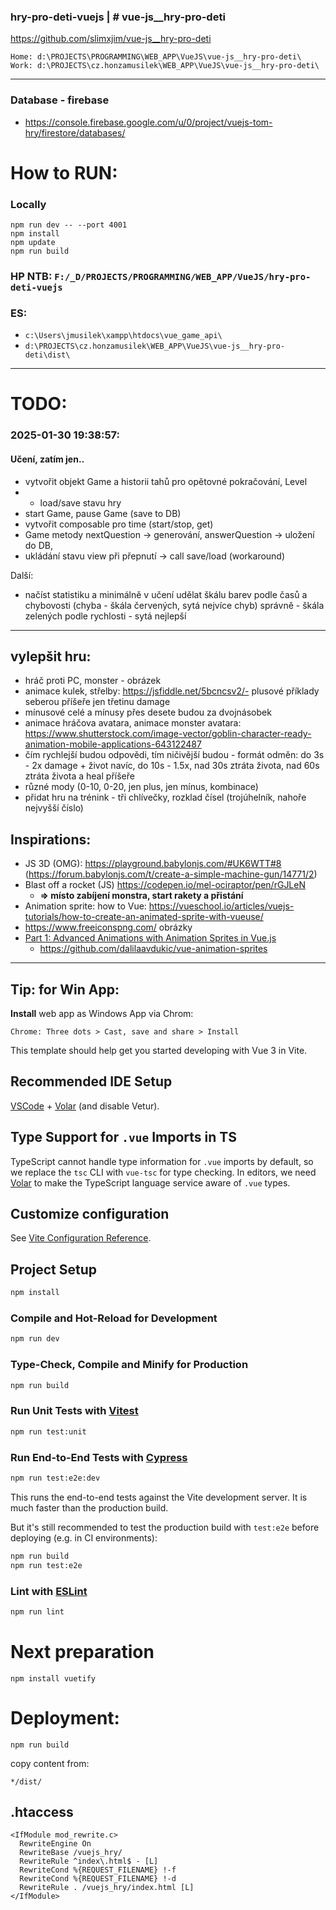 ### hry-pro-deti-vuejs | # vue-js__hry-pro-deti
https://github.com/slimxjim/vue-js__hry-pro-deti
```
Home: d:\PROJECTS\PROGRAMMING\WEB_APP\VueJS\vue-js__hry-pro-deti\
Work: d:\PROJECTS\cz.honzamusilek\WEB_APP\VueJS\vue-js__hry-pro-deti\
```
---
### Database - firebase
- https://console.firebase.google.com/u/0/project/vuejs-tom-hry/firestore/databases/

# How to RUN:
### Locally
```
npm run dev -- --port 4001
npm install 
npm update
npm run build
```
### HP NTB: `F:/_D/PROJECTS/PROGRAMMING/WEB_APP/VueJS/hry-pro-deti-vuejs`


### ES:
- `c:\Users\jmusilek\xampp\htdocs\vue_game_api\`
- `d:\PROJECTS\cz.honzamusilek\WEB_APP\VueJS\vue-js__hry-pro-deti\dist\`
---

# TODO:

### 2025-01-30 19:38:57:
#### Učení, zatím jen..
- vytvořit objekt Game a historii tahů pro opětovné pokračování, Level
- - load/save stavu hry
- start Game, pause Game (save to DB)
- vytvořit composable pro time (start/stop, get)
- Game metody nextQuestion -> generování, answerQuestion -> uložení do DB, 
- ukládání stavu view při přepnutí -> call save/load (workaround)

Další:
- načíst statistiku a minimálně v učení udělat škálu barev podle časů a chybovosti (chyba - škála červených, sytá nejvíce chyb) správně - škála zelených podle rychlosti - sytá nejlepší

---
## vylepšit hru:
- hráč proti PC, monster - obrázek
- animace kulek, střelby: https://jsfiddle.net/5bcncsv2/- plusové příklady seberou příšeře jen třetinu damage
- mínusové celé a mínusy přes desete budou za dvojnásobek
- animace hráčova avatara, animace monster avatara: https://www.shutterstock.com/image-vector/goblin-character-ready-animation-mobile-applications-643122487
- čím rychlejší budou odpovědi, tím ničivější budou - formát odměn: do 3s - 2x damage + život navíc, do 10s - 1.5x, nad 30s ztráta života, nad 60s ztráta života a heal příšeře
- různé mody (0-10, 0-20, jen plus, jen mínus, kombinace)
- přidat hru na trénink - tři chlívečky, rozklad čísel (trojúhelník, nahoře nejvyšší číslo)

## Inspirations:
- JS 3D (OMG): https://playground.babylonjs.com/#UK6WTT#8 (https://forum.babylonjs.com/t/create-a-simple-machine-gun/14771/2)
- Blast off a rocket (JS) https://codepen.io/mel-ociraptor/pen/rGJLeN
    - **=> místo zabíjení monstra, start rakety a přistání**
- Animation sprite: how to Vue: https://vueschool.io/articles/vuejs-tutorials/how-to-create-an-animated-sprite-with-vueuse/
- https://www.freeiconspng.com/ obrázky
- [Part 1: Advanced Animations with Animation Sprites in Vue.js](https://medium.com/@dalilaba/part-1-advanced-animations-with-animation-sprites-in-vue-js-89b14ea756c8)
    -  https://github.com/dalilaavdukic/vue-animation-sprites

---


## Tip: for Win App:
**Install** web app as Windows App via Chrom: 
```
Chrome: Three dots > Cast, save and share > Install
```

This template should help get you started developing with Vue 3 in Vite.

## Recommended IDE Setup

[VSCode](https://code.visualstudio.com/) + [Volar](https://marketplace.visualstudio.com/items?itemName=Vue.volar) (and disable Vetur).

## Type Support for `.vue` Imports in TS

TypeScript cannot handle type information for `.vue` imports by default, so we replace the `tsc` CLI with `vue-tsc` for type checking. In editors, we need [Volar](https://marketplace.visualstudio.com/items?itemName=Vue.volar) to make the TypeScript language service aware of `.vue` types.

## Customize configuration

See [Vite Configuration Reference](https://vitejs.dev/config/).

## Project Setup

```sh
npm install
```

### Compile and Hot-Reload for Development

```sh
npm run dev
```

### Type-Check, Compile and Minify for Production

```sh
npm run build
```

### Run Unit Tests with [Vitest](https://vitest.dev/)

```sh
npm run test:unit
```

### Run End-to-End Tests with [Cypress](https://www.cypress.io/)

```sh
npm run test:e2e:dev
```

This runs the end-to-end tests against the Vite development server.
It is much faster than the production build.

But it's still recommended to test the production build with `test:e2e` before deploying (e.g. in CI environments):

```sh
npm run build
npm run test:e2e
```

### Lint with [ESLint](https://eslint.org/)

```sh
npm run lint
```
# Next preparation
```
npm install vuetify
```


# Deployment:
```
npm run build
```
copy content from:
```
*/dist/
```
## .htaccess
```
<IfModule mod_rewrite.c>
  RewriteEngine On
  RewriteBase /vuejs_hry/
  RewriteRule ^index\.html$ - [L]
  RewriteCond %{REQUEST_FILENAME} !-f
  RewriteCond %{REQUEST_FILENAME} !-d
  RewriteRule . /vuejs_hry/index.html [L]
</IfModule>
```

